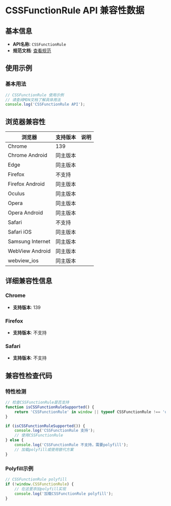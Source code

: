 # CSSFunctionRule API 兼容性数据

## 基本信息

- **API名称**: `CSSFunctionRule`
- **规范文档**: [查看规范](https://drafts.csswg.org/css-mixins/#the-function-interface)

## 使用示例

### 基本用法

```javascript
// CSSFunctionRule 使用示例
// 请查阅MDN文档了解具体用法
console.log('CSSFunctionRule API');
```

## 浏览器兼容性

| 浏览器 | 支持版本 | 说明 |
|--------|----------|------|
| Chrome | 139 |  |
| Chrome Android | 同主版本 |  |
| Edge | 同主版本 |  |
| Firefox | 不支持 |  |
| Firefox Android | 同主版本 |  |
| Oculus | 同主版本 |  |
| Opera | 同主版本 |  |
| Opera Android | 同主版本 |  |
| Safari | 不支持 |  |
| Safari iOS | 同主版本 |  |
| Samsung Internet | 同主版本 |  |
| WebView Android | 同主版本 |  |
| webview_ios | 同主版本 |  |

## 详细兼容性信息

### Chrome

- **支持版本**: 139

### Firefox

- **支持版本**: 不支持

### Safari

- **支持版本**: 不支持

## 兼容性检查代码

### 特性检测

```javascript
// 检查CSSFunctionRule是否支持
function isCSSFunctionRuleSupported() {
    return 'CSSFunctionRule' in window || typeof CSSFunctionRule !== 'undefined';
}

if (isCSSFunctionRuleSupported()) {
    console.log('CSSFunctionRule 支持');
    // 使用CSSFunctionRule
} else {
    console.log('CSSFunctionRule 不支持，需要polyfill');
    // 加载polyfill或使用替代方案
}
```

### Polyfill示例

```javascript
// CSSFunctionRule polyfill
if (!window.CSSFunctionRule) {
    // 在这里添加polyfill实现
    console.log('加载CSSFunctionRule polyfill');
}
```

